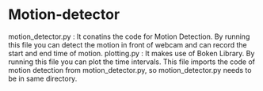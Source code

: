 # Motion-detector
motion_detector.py :
It conatins the code for Motion Detection. By running this file you can detect the motion in front of webcam and can record the start and end time of motion.
plotting.py :
It makes use of Boken Library. By running this file you can plot the time intervals. This file imports the code of motion detection from motion_detector.py, so motion_detector.py needs to be in same directory.

